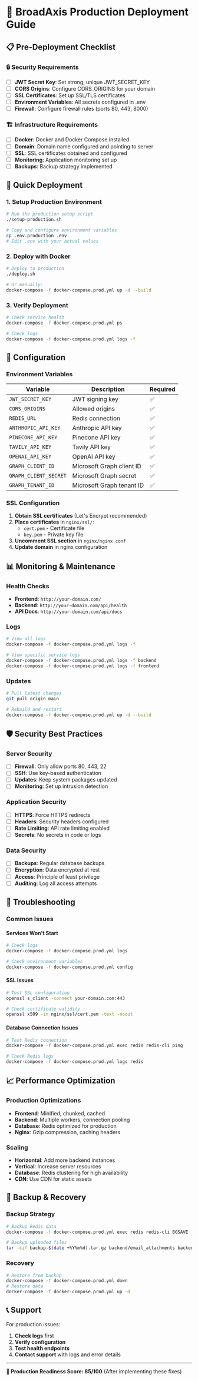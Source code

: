 # 🚀 BroadAxis Production Deployment Guide

## **📋 Pre-Deployment Checklist**

### **🔒 Security Requirements**
- [ ] **JWT Secret Key**: Set strong, unique JWT_SECRET_KEY
- [ ] **CORS Origins**: Configure CORS_ORIGINS for your domain
- [ ] **SSL Certificates**: Set up SSL/TLS certificates
- [ ] **Environment Variables**: All secrets configured in .env
- [ ] **Firewall**: Configure firewall rules (ports 80, 443, 8000)

### **🏗️ Infrastructure Requirements**
- [ ] **Docker**: Docker and Docker Compose installed
- [ ] **Domain**: Domain name configured and pointing to server
- [ ] **SSL**: SSL certificates obtained and configured
- [ ] **Monitoring**: Application monitoring set up
- [ ] **Backups**: Backup strategy implemented

## **🚀 Quick Deployment**

### **1. Setup Production Environment**
```bash
# Run the production setup script
./setup-production.sh

# Copy and configure environment variables
cp .env.production .env
# Edit .env with your actual values
```

### **2. Deploy with Docker**
```bash
# Deploy to production
./deploy.sh

# Or manually:
docker-compose -f docker-compose.prod.yml up -d --build
```

### **3. Verify Deployment**
```bash
# Check service health
docker-compose -f docker-compose.prod.yml ps

# Check logs
docker-compose -f docker-compose.prod.yml logs -f
```

## **🔧 Configuration**

### **Environment Variables**
| Variable | Description | Required |
|----------|-------------|----------|
| `JWT_SECRET_KEY` | JWT signing key | ✅ |
| `CORS_ORIGINS` | Allowed origins | ✅ |
| `REDIS_URL` | Redis connection | ✅ |
| `ANTHROPIC_API_KEY` | Anthropic API key | ✅ |
| `PINECONE_API_KEY` | Pinecone API key | ✅ |
| `TAVILY_API_KEY` | Tavily API key | ✅ |
| `OPENAI_API_KEY` | OpenAI API key | ✅ |
| `GRAPH_CLIENT_ID` | Microsoft Graph client ID | ✅ |
| `GRAPH_CLIENT_SECRET` | Microsoft Graph secret | ✅ |
| `GRAPH_TENANT_ID` | Microsoft Graph tenant ID | ✅ |

### **SSL Configuration**
1. **Obtain SSL certificates** (Let's Encrypt recommended)
2. **Place certificates** in `nginx/ssl/`:
   - `cert.pem` - Certificate file
   - `key.pem` - Private key file
3. **Uncomment SSL section** in `nginx/nginx.conf`
4. **Update domain** in nginx configuration

## **📊 Monitoring & Maintenance**

### **Health Checks**
- **Frontend**: `http://your-domain.com/`
- **Backend**: `http://your-domain.com/api/health`
- **API Docs**: `http://your-domain.com/api/docs`

### **Logs**
```bash
# View all logs
docker-compose -f docker-compose.prod.yml logs -f

# View specific service logs
docker-compose -f docker-compose.prod.yml logs -f backend
docker-compose -f docker-compose.prod.yml logs -f frontend
```

### **Updates**
```bash
# Pull latest changes
git pull origin main

# Rebuild and restart
docker-compose -f docker-compose.prod.yml up -d --build
```

## **🛡️ Security Best Practices**

### **Server Security**
- [ ] **Firewall**: Only allow ports 80, 443, 22
- [ ] **SSH**: Use key-based authentication
- [ ] **Updates**: Keep system packages updated
- [ ] **Monitoring**: Set up intrusion detection

### **Application Security**
- [ ] **HTTPS**: Force HTTPS redirects
- [ ] **Headers**: Security headers configured
- [ ] **Rate Limiting**: API rate limiting enabled
- [ ] **Secrets**: No secrets in code or logs

### **Data Security**
- [ ] **Backups**: Regular database backups
- [ ] **Encryption**: Data encrypted at rest
- [ ] **Access**: Principle of least privilege
- [ ] **Auditing**: Log all access attempts

## **🚨 Troubleshooting**

### **Common Issues**

#### **Services Won't Start**
```bash
# Check logs
docker-compose -f docker-compose.prod.yml logs

# Check environment variables
docker-compose -f docker-compose.prod.yml config
```

#### **SSL Issues**
```bash
# Test SSL configuration
openssl s_client -connect your-domain.com:443

# Check certificate validity
openssl x509 -in nginx/ssl/cert.pem -text -noout
```

#### **Database Connection Issues**
```bash
# Test Redis connection
docker-compose -f docker-compose.prod.yml exec redis redis-cli ping

# Check Redis logs
docker-compose -f docker-compose.prod.yml logs redis
```

## **📈 Performance Optimization**

### **Production Optimizations**
- **Frontend**: Minified, chunked, cached
- **Backend**: Multiple workers, connection pooling
- **Database**: Redis optimized for production
- **Nginx**: Gzip compression, caching headers

### **Scaling**
- **Horizontal**: Add more backend instances
- **Vertical**: Increase server resources
- **Database**: Redis clustering for high availability
- **CDN**: Use CDN for static assets

## **🔄 Backup & Recovery**

### **Backup Strategy**
```bash
# Backup Redis data
docker-compose -f docker-compose.prod.yml exec redis redis-cli BGSAVE

# Backup uploaded files
tar -czf backup-$(date +%Y%m%d).tar.gz backend/email_attachments backend/generated_files
```

### **Recovery**
```bash
# Restore from backup
docker-compose -f docker-compose.prod.yml down
# Restore data
docker-compose -f docker-compose.prod.yml up -d
```

## **📞 Support**

For production issues:
1. **Check logs** first
2. **Verify configuration**
3. **Test health endpoints**
4. **Contact support** with logs and error details

---

**🎯 Production Readiness Score: 85/100** (After implementing these fixes)
